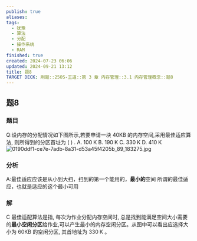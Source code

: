 ```yaml
---
publish: true
aliases: 
tags:
  - 犹豫
  - 算法
  - 分配
  - 操作系统
  - RAM
finished: true
created: 2024-07-23 06:06
updated: 2024-09-21 13:12
title: 题8
TARGET DECK: 刷题::25OS-王道::第 3 章 内存管理::3.1 内存管理概念::题8
---
```

## 题8
### 题目
Q:设内存的分配情况如下图所示,若要申请一块 ${40}\mathrm{{KB}}$ 的内存空间,采用最佳适应算法, 则所得到的分区首址为 ( ) .
A. ${100}\mathrm{\;K}$ B. ${190}\mathrm{\;K}$ C. ${330}\mathrm{\;K}$ D. ${410}\mathrm{\;K}$
![0190ddf1-ce7e-7adb-8a31-d53a45f4205b_89_183275.jpg](https://img.hwenyi.tech/202407231258119.webp)
### 分析
A:最佳适应应该是从小到大扫，扫到的第一个能用的，**最小的**空间
所谓的最佳适应，也就是适应的这个最小可用
### 解
C
最佳适配算法是指, 每次为作业分配内存空间时, 总是找到能满足空间大小需要的**最小空闲分区**给作业,可以产生最小的内存空闲分区。从图中可以看出应选择大小为 ${60}\mathrm{{KB}}$ 的空闲分区, 其首地址为 ${330}\mathrm{\;K}$ 。
